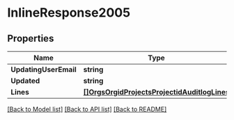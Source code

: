 # InlineResponse2005

## Properties

Name | Type | Description | Notes
------------ | ------------- | ------------- | -------------
**UpdatingUserEmail** | **string** |  | [optional] 
**Updated** | **string** |  | 
**Lines** | [**[]OrgsOrgidProjectsProjectidAuditlogLines**](_orgs_orgid_projects_projectid_auditlog_lines.md) |  | 

[[Back to Model list]](../README.md#documentation-for-models) [[Back to API list]](../README.md#documentation-for-api-endpoints) [[Back to README]](../README.md)


